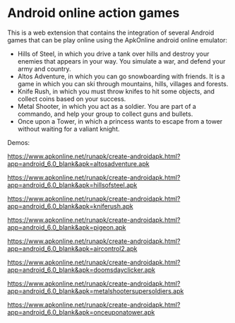 # Android online action games

This is a web extension that contains the integration of several Android games that can be play online using the ApkOnline android online emulator: 

- Hills of Steel, in which you drive a tank over hills and destroy your enemies that appears in your way. You simulate a war, and defend your army and country.
- Altos Adventure, in which you can go snowboarding with friends. It is a game in which you can ski through mountains, hills, villages and forests. 
- Knife Rush, in which you must throw knifes to hit some objects, and collect coins based on your success. 
- Metal Shooter, in which you act as a soldier. You are part of a commando, and help your group to collect guns and bullets.
- Once upon a Tower, in which a princess wants to escape from a tower without waiting for a valiant knight.

Demos:

https://www.apkonline.net/runapk/create-androidapk.html?app=android_6.0_blank&apk=altosadventure.apk

https://www.apkonline.net/runapk/create-androidapk.html?app=android_6.0_blank&apk=hillsofsteel.apk

https://www.apkonline.net/runapk/create-androidapk.html?app=android_6.0_blank&apk=kniferush.apk

https://www.apkonline.net/runapk/create-androidapk.html?app=android_6.0_blank&apk=pigeon.apk

https://www.apkonline.net/runapk/create-androidapk.html?app=android_6.0_blank&apk=aircontrol2.apk

https://www.apkonline.net/runapk/create-androidapk.html?app=android_6.0_blank&apk=doomsdayclicker.apk

https://www.apkonline.net/runapk/create-androidapk.html?app=android_6.0_blank&apk=metalshootersupersoldiers.apk

https://www.apkonline.net/runapk/create-androidapk.html?app=android_6.0_blank&apk=onceuponatower.apk


